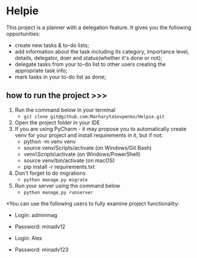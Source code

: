 # Helpie

   This project is a planner with a delegation feature.
   It gives you the following opportunities: 
   - create new tasks & to-do lists; 
   - add information about the task including its category, importance level, details, delegator, doer and status(whether it's done or not); 
   - delegate tasks from your to-do list to other users creating the appropriate task info; 
   - mark tasks in your to-do list as done;


## how to run the project >>>

1. Run the command below in your terminal
   - `git clone git@github.com:MarharytaSovpenko/Helpie.git`
2.  Open the project folder in your IDE
3. If you are using PyCharm - it may propose you to automatically create venv for your project and install requirements in it, but if not:
   - python -m venv venv
   - source venv/Scripts/activate (on Windows/Git Bash)
   - venv\Scripts\activate (on Windows/PowerShell)
   - source venv/bin/activate (on macOS)
   - pip install -r requirements.txt
4. Don't forget to do migrations
   - `python manage.py migrate`
5. Run your server using the command below
   - `python manage.py runserver`

*You can use the following users to fully examine project functionality:
   - Login: adminmag
   - Password: minadv12


   - Login: Alex
   - Password: minadv123



